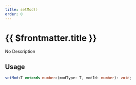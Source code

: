 ```yaml
---
title: setMod()
order: 0
---
```


# {{ $frontmatter.title }}

No Description

## Usage

```ts
setMod<T extends number>(modType: T, modId: number): void;
```
